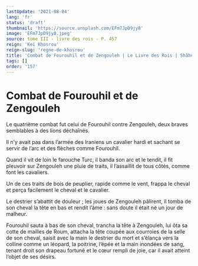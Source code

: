 ```yaml
---
lastUpdate: '2021-08-04'
lang: 'fr'
status: 'draft'
thumbnail: 'https://source.unsplash.com/EFm7JpD9jy8'
image: 'EFm7JpD9jy8.jpeg'
source: tome III - livre des rois - P. 457
reign: 'Keï Khosrou'
reign-slug: 'regne-de-khosrou'
title: 'Combat de Fourouhil et de Zengouleh | Le Livre des Rois | Shâhnâmeh'
tags: []
order: '157'
---
```


<!-- LTeX: language=fr -->

# Combat de Fourouhil et de Zengouleh

Le quatrième combat fut celui de Fourouhil contre Zengouleh, deux braves semblables à des lions déchaînés.

Il n’y avait pas dans l’armée des Iraniens un cavalier hardi et sachant se servir de l’arc et des flèches comme Fourouhil.

Quand il vit de loin le farouche Turc, il banda son arc et le tendit, il fit pleuvoir sur Zengouleh une pluie de traits, il l’assaillit de tous côtés, comme font les cavaliers.

Un de ces traits de bois de peuplier, rapide comme le vent, frappa le cheval et perça facilement le cheval et le cavalier.

Le destrier s’abattit de douleur ; les joues de Zengouleh pâlirent, il tomba de son cheval la tête en bas et rendit l’âme : sans doute il était né un jour de malheur.

Fourouhil sauta à bas de son cheval, trancha la tête à Zengouleh, lui ôta sa cotte de mailles de Roum, attacha la tête coupée aux courroies de la selle de son cheval, saisit avec la main le destrier du mort et s’élança vers la colline comme un léopard, la poitrine, l’épée et la main inondées de sang, tenant droit son drapeau fortuné et le cœur rempli de joie, car il avait atteint l’objet de ses désirs.
